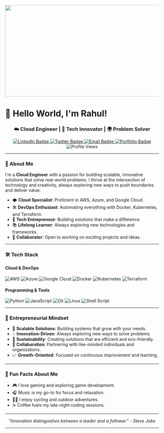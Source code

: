 <div align="center">
  <img src="https://media.giphy.com/media/3oKIPEqDGUULpEU0aQ/giphy.gif" width="600" height="300"/>
</div>

# 👋 Hello World, I'm Rahul!

<div align="center">
  <h3>☁️ Cloud Engineer | 🚀 Tech Innovator | 🌍 Problem Solver</h3>
</div>

<div id="badges" align="center">
  <a href="[your-linkedin-URL](https://www.linkedin.com/in/genius-rahul-kumar23/)">
    <img src="https://img.shields.io/badge/LinkedIn-0077B5?style=for-the-badge&logo=linkedin&logoColor=white" alt="LinkedIn Badge"/>
  </a>
  <a href="[your-twitter-URL](https://x.com/rahuldominant)">
    <img src="https://img.shields.io/badge/Twitter-1DA1F2?style=for-the-badge&logo=twitter&logoColor=white" alt="Twitter Badge"/>
  </a>
  <a href="mailto:your-email@example.com">
    <img src="https://img.shields.io/badge/Email-D14836?style=for-the-badge&logo=gmail&logoColor=white" alt="Email Badge"/>
  </a>
  <a href="your-portfolio-URL">
    <img src="https://img.shields.io/badge/Portfolio-%23000000.svg?style=for-the-badge&logo=react&logoColor=white" alt="Portfolio Badge"/>
  </a>
</div>

<div align="center">
  <img src="https://komarev.com/ghpvc/?username=your-username&style=flat-square&color=blue" alt="Profile Views"/>
</div>

---

### 🌟 About Me

I'm a **Cloud Engineer** with a passion for building scalable, innovative solutions that solve real-world problems. I thrive at the intersection of technology and creativity, always exploring new ways to push boundaries and deliver value.

- 🌩️ **Cloud Specialist**: Proficient in AWS, Azure, and Google Cloud.
- 🛠️ **DevOps Enthusiast**: Automating everything with Docker, Kubernetes, and Terraform.
- 🚀 **Tech Entrepreneur**: Building solutions that make a difference.
- 📚 **Lifelong Learner**: Always exploring new technologies and frameworks.
- 🤝 **Collaborator**: Open to working on exciting projects and ideas.

---

### 🛠️ Tech Stack

#### Cloud & DevOps
![AWS](https://img.shields.io/badge/AWS-%23FF9900.svg?style=for-the-badge&logo=amazon-aws&logoColor=white)
![Azure](https://img.shields.io/badge/azure-%230072C6.svg?style=for-the-badge&logo=microsoftazure&logoColor=white)
![Google Cloud](https://img.shields.io/badge/GoogleCloud-%234285F4.svg?style=for-the-badge&logo=google-cloud&logoColor=white)
![Docker](https://img.shields.io/badge/docker-%230db7ed.svg?style=for-the-badge&logo=docker&logoColor=white)
![Kubernetes](https://img.shields.io/badge/kubernetes-%23326ce5.svg?style=for-the-badge&logo=kubernetes&logoColor=white)
![Terraform](https://img.shields.io/badge/terraform-%235835CC.svg?style=for-the-badge&logo=terraform&logoColor=white)

#### Programming & Tools
![Python](https://img.shields.io/badge/python-%2314354C.svg?style=for-the-badge&logo=python&logoColor=white)
![JavaScript](https://img.shields.io/badge/javascript-%23323330.svg?style=for-the-badge&logo=javascript&logoColor=%23F7DF1E)
![Git](https://img.shields.io/badge/git-%23F05033.svg?style=for-the-badge&logo=git&logoColor=white)
![Linux](https://img.shields.io/badge/Linux-FCC624?style=for-the-badge&logo=linux&logoColor=black)
![Shell Script](https://img.shields.io/badge/shell_script-%23121011.svg?style=for-the-badge&logo=gnu-bash&logoColor=white)

---



### 🌟 Entrepreneurial Mindset

- 🎯 **Scalable Solutions**: Building systems that grow with your needs.
- 💡 **Innovation-Driven**: Always exploring new ways to solve problems.
- 🌱 **Sustainability**: Creating solutions that are efficient and eco-friendly.
- 🤝 **Collaboration**: Partnering with like-minded individuals and organizations.
- 📈 **Growth-Oriented**: Focused on continuous improvement and learning.

---

### 🎨 Fun Facts About Me

- 🎮 I love gaming and exploring game development.
- 🎧 Music is my go-to for focus and relaxation.
- 🚴‍♂️ I enjoy cycling and outdoor adventures.
- ☕ Coffee fuels my late-night coding sessions.

---

<div align="center">
  <i>"Innovation distinguishes between a leader and a follower." - Steve Jobs</i>
</div>

---
